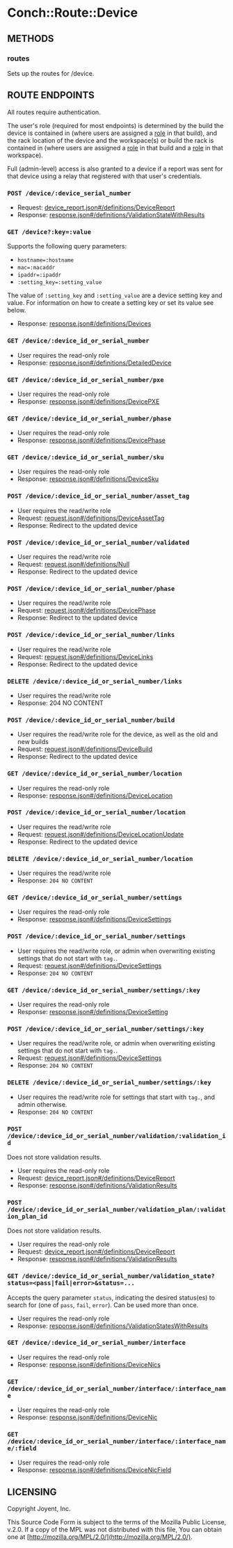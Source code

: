 # Conch::Route::Device

## METHODS

### routes

Sets up the routes for /device.

## ROUTE ENDPOINTS

All routes require authentication.

The user's role (required for most endpoints) is determined by the build the device is
contained in (where users are assigned a [role](../modules/Conch%3A%3ADB%3A%3AResult%3A%3AUserBuildRole#role) in that
build), and the rack location of the device and the workspace(s) or build the rack is contained
in (where users are assigned a [role](../modules/Conch%3A%3ADB%3A%3AResult%3A%3AUserBuildRole#role) in that build and
a [role](../modules/Conch%3A%3ADB%3A%3AResult%3A%3AUserWorkspaceRole#role) in that workspace).

Full (admin-level) access is also granted to a device if a report was sent for that device
using a relay that registered with that user's credentials.

### `POST /device/:device_serial_number`

- Request: [device_report.json#/definitions/DeviceReport](../json-schema/device_report.json#/definitions/DeviceReport)
- Response: [response.json#/definitions/ValidationStateWithResults](../json-schema/response.json#/definitions/ValidationStateWithResults)

### `GET /device?:key=:value`

Supports the following query parameters:

- `hostname=:hostname`
- `mac=:macaddr`
- `ipaddr=:ipaddr`
- `:setting_key=:setting_value`

The value of `:setting_key` and `:setting_value` are a device setting key and
value. For information on how to create a setting key or set its value see
below.

- Response: [response.json#/definitions/Devices](../json-schema/response.json#/definitions/Devices)

### `GET /device/:device_id_or_serial_number`

- User requires the read-only role
- Response: [response.json#/definitions/DetailedDevice](../json-schema/response.json#/definitions/DetailedDevice)

### `GET /device/:device_id_or_serial_number/pxe`

- User requires the read-only role
- Response: [response.json#/definitions/DevicePXE](../json-schema/response.json#/definitions/DevicePXE)

### `GET /device/:device_id_or_serial_number/phase`

- User requires the read-only role
- Response: [response.json#/definitions/DevicePhase](../json-schema/response.json#/definitions/DevicePhase)

### `GET /device/:device_id_or_serial_number/sku`

- User requires the read-only role
- Response: [response.json#/definitions/DeviceSku](../json-schema/response.json#/definitions/DeviceSku)

### `POST /device/:device_id_or_serial_number/asset_tag`

- User requires the read/write role
- Request: [request.json#/definitions/DeviceAssetTag](../json-schema/request.json#/definitions/DeviceAssetTag)
- Response: Redirect to the updated device

### `POST /device/:device_id_or_serial_number/validated`

- User requires the read/write role
- Request: [request.json#/definitions/Null](../json-schema/request.json#/definitions/Null)
- Response: Redirect to the updated device

### `POST /device/:device_id_or_serial_number/phase`

- User requires the read/write role
- Request: [request.json#/definitions/DevicePhase](../json-schema/request.json#/definitions/DevicePhase)
- Response: Redirect to the updated device

### `POST /device/:device_id_or_serial_number/links`

- User requires the read/write role
- Request: [request.json#/definitions/DeviceLinks](../json-schema/request.json#/definitions/DeviceLinks)
- Response: Redirect to the updated device

### `DELETE /device/:device_id_or_serial_number/links`

- User requires the read/write role
- Response: 204 NO CONTENT

### `POST /device/:device_id_or_serial_number/build`

- User requires the read/write role for the device, as well as the old and new builds
- Request: [request.json#/definitions/DeviceBuild](../json-schema/request.json#/definitions/DeviceBuild)
- Response: Redirect to the updated device

### `GET /device/:device_id_or_serial_number/location`

- User requires the read-only role
- Response: [response.json#/definitions/DeviceLocation](../json-schema/response.json#/definitions/DeviceLocation)

### `POST /device/:device_id_or_serial_number/location`

- User requires the read/write role
- Request: [request.json#/definitions/DeviceLocationUpdate](../json-schema/request.json#/definitions/DeviceLocationUpdate)
- Response: Redirect to the updated device

### `DELETE /device/:device_id_or_serial_number/location`

- User requires the read/write role
- Response: `204 NO CONTENT`

### `GET /device/:device_id_or_serial_number/settings`

- User requires the read-only role
- Response: [response.json#/definitions/DeviceSettings](../json-schema/response.json#/definitions/DeviceSettings)

### `POST /device/:device_id_or_serial_number/settings`

- User requires the read/write role, or admin when overwriting existing
settings that do not start with `tag.`.
- Request: [request.json#/definitions/DeviceSettings](../json-schema/request.json#/definitions/DeviceSettings)
- Response: `204 NO CONTENT`

### `GET /device/:device_id_or_serial_number/settings/:key`

- User requires the read-only role
- Response: [response.json#/definitions/DeviceSetting](../json-schema/response.json#/definitions/DeviceSetting)

### `POST /device/:device_id_or_serial_number/settings/:key`

- User requires the read/write role, or admin when overwriting existing
settings that do not start with `tag.`.
- Request: [request.json#/definitions/DeviceSettings](../json-schema/request.json#/definitions/DeviceSettings)
- Response: `204 NO CONTENT`

### `DELETE /device/:device_id_or_serial_number/settings/:key`

- User requires the read/write role for settings that start with `tag.`, and admin
otherwise.
- Response: `204 NO CONTENT`

### `POST /device/:device_id_or_serial_number/validation/:validation_id`

Does not store validation results.

- User requires the read-only role
- Request: [device_report.json#/definitions/DeviceReport](../json-schema/device_report.json#/definitions/DeviceReport)
- Response: [response.json#/definitions/ValidationResults](../json-schema/response.json#/definitions/ValidationResults)

### `POST /device/:device_id_or_serial_number/validation_plan/:validation_plan_id`

Does not store validation results.

- User requires the read-only role
- Request: [device_report.json#/definitions/DeviceReport](../json-schema/device_report.json#/definitions/DeviceReport)
- Response: [response.json#/definitions/ValidationResults](../json-schema/response.json#/definitions/ValidationResults)

### `GET /device/:device_id_or_serial_number/validation_state?status=<pass|fail|error>&status=...`

Accepts the query parameter `status`, indicating the desired status(es)
to search for (one of `pass`, `fail`, `error`). Can be used more than once.

- User requires the read-only role
- Response: [response.json#/definitions/ValidationStatesWithResults](../json-schema/response.json#/definitions/ValidationStatesWithResults)

### `GET /device/:device_id_or_serial_number/interface`

- User requires the read-only role
- Response: [response.json#/definitions/DeviceNics](../json-schema/response.json#/definitions/DeviceNics)

### `GET /device/:device_id_or_serial_number/interface/:interface_name`

- User requires the read-only role
- Response: [response.json#/definitions/DeviceNic](../json-schema/response.json#/definitions/DeviceNic)

### `GET /device/:device_id_or_serial_number/interface/:interface_name/:field`

- User requires the read-only role
- Response: [response.json#/definitions/DeviceNicField](../json-schema/response.json#/definitions/DeviceNicField)

## LICENSING

Copyright Joyent, Inc.

This Source Code Form is subject to the terms of the Mozilla Public License,
v.2.0. If a copy of the MPL was not distributed with this file, You can obtain
one at [http://mozilla.org/MPL/2.0/](http://mozilla.org/MPL/2.0/).
